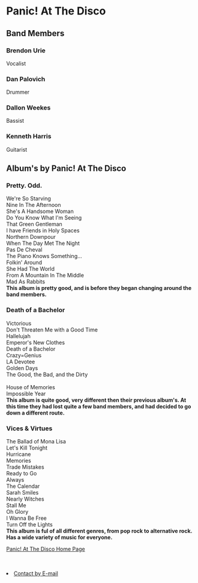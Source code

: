 <h1>Panic! At The Disco</h1>
<h2>Band Members</h2>
<h3>Brendon Urie</h3>
<body>Vocalist</body>
<h3>Dan Palovich</h3>
<body>Drummer</body>
<h3>Dallon Weekes</h3>
<body>Bassist<body>
<h3>Kenneth Harris</h3>
<body>Guitarist</body>
<h2>Album's by Panic! At The Disco</h2>
<h3>Pretty. Odd.</h3>
<p>We're So Starving<br>Nine In The Afternoon<br>She's A Handsome Woman<br>
Do You Know What I'm Seeing<br>That Green Gentleman<br>I have Friends in Holy Spaces<br>
Northern Downpour<br>When The Day Met The Night<br>Pas De Cheval<br>The Piano Knows Something...<br>
<Behind The Sea<br>Folkin' Around<br>She Had The World<br>From A Mountain In The Middle<br>
Mad As Rabbits<br>
<b>This album is pretty good, and is before they began changing around the band members.</b></p>
<h3>Death of a Bachelor</h3>
<p>Victorious<br>Don't Threaten Me with a Good Time<br>Hallelujah<br>
Emperor's New Clothes<br>Death of a Bachelor<br>Crazy=Genius<br>LA Devotee<br>
Golden Days<br>The Good, the Bad, and the Dirty<br><br>House of Memories<br>
Impossible Year<br>
<b>This album is quite good, very different then their previous album's. At this time they had lost quite a few band
members, and had decided to go down a different route.</b></p>
<h3>Vices & Virtues</h3>
<p>The Ballad of Mona Lisa<br>Let's Kill Tonight<br>Hurricane<br>Memories<br>Trade Mistakes<br>
Ready to Go<br>Always<br>The Calendar<br>Sarah Smiles<br>Nearly Witches<br>Stall Me<br>Oh Glory<br>I Wanna Be Free<br>
Turn Off the Lights<br>
<b>This album is ful of all different genres, from pop rock to alternative rock. Has a wide variety of music for everyone.</b></p>

<a href="https://panicatthedisco.com/#home">Panic! At The Disco Home Page</a>

<br>
<br>
<li><a href="mailto: s1227634@student.mcckc.edu">Contact by E-mail</a></li>
